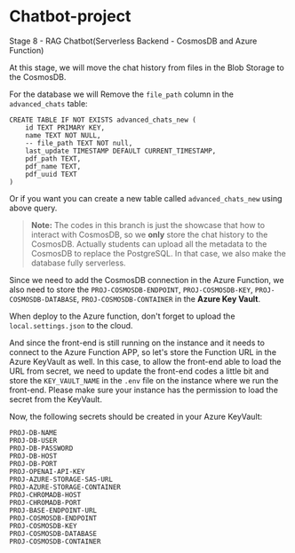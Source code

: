 # Chatbot-project

Stage 8 - RAG Chatbot(Serverless Backend - CosmosDB and Azure Function)

At this stage, we will move the chat history from files in the Blob Storage to the CosmosDB.

For the database we will Remove the `file_path` column in the `advanced_chats` table:
```
CREATE TABLE IF NOT EXISTS advanced_chats_new (
    id TEXT PRIMARY KEY,
    name TEXT NOT NULL,
    -- file_path TEXT NOT null,
    last_update TIMESTAMP DEFAULT CURRENT_TIMESTAMP,
    pdf_path TEXT,
    pdf_name TEXT,
    pdf_uuid TEXT
)
```
Or if you want you can create a new table called `advanced_chats_new` using above query.

> **Note:** The codes in this branch is just the showcase that how to interact with CosmosDB, so we **only** store the chat history to the CosmosDB. Actually students can upload all the metadata to the CosmosDB to replace the PostgreSQL. In that case, we also make the database fully serverless.

Since we need to add the CosmosDB connection in the Azure Function, we also need to store the `PROJ-COSMOSDB-ENDPOINT`, `PROJ-COSMOSDB-KEY`, `PROJ-COSMOSDB-DATABASE`, `PROJ-COSMOSDB-CONTAINER` in the **Azure Key Vault**.

When deploy to the Azure function, don't forget to upload the `local.settings.json` to the cloud.

And since the front-end is still running on the instance and it needs to connect to the Azure Function APP, so let's store the Function URL in the Azure KeyVault as well.
In this case, to allow the front-end able to load the URL from secret, we need to update the front-end codes a little bit and store the `KEY_VAULT_NAME` in the `.env` file on the instance where we run the front-end.
Please make sure your instance has the permission to load the secret from the KeyVault.

Now, the following secrets should be created in your Azure KeyVault:

```
PROJ-DB-NAME
PROJ-DB-USER
PROJ-DB-PASSWORD
PROJ-DB-HOST
PROJ-DB-PORT
PROJ-OPENAI-API-KEY
PROJ-AZURE-STORAGE-SAS-URL
PROJ-AZURE-STORAGE-CONTAINER
PROJ-CHROMADB-HOST
PROJ-CHROMADB-PORT
PROJ-BASE-ENDPOINT-URL
PROJ-COSMOSDB-ENDPOINT
PROJ-COSMOSDB-KEY
PROJ-COSMOSDB-DATABASE
PROJ-COSMOSDB-CONTAINER
```